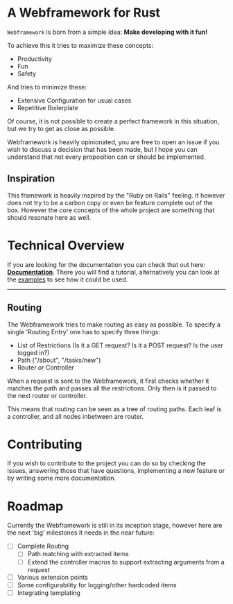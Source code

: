 # A Webframework for Rust

`Webframework` is born from a simple idea: **Make developing with it fun!**

To achieve this it tries to maximize these concepts:

- Productivity
- Fun
- Safety

And tries to minimize these:

- Extensive Configuration for usual cases
- Repetitive Boilerplate

Of course, it is not possible to create a perfect framework in this situation,
but we try to get as close as possible.

Webframework is heavily opinionated, you are free to open an issue if you wish
to discuss a decision that has been made, but I hope you can understand that not
every proposition can or should be implemented.

## Inspiration

This framework is heavily inspired by the "Ruby on Rails" feeling. It however
does not try to be a carbon copy or even be feature complete out of the box.
However the core concepts of the whole project are something that should
resonate here as well.

# Technical Overview

If you are looking for the documentation you can check that out here:
[**Documentation**](https://docs.rs/webframework). There you will find a
tutorial, alternatively you can look at the
[examples](https://github.com/webframework-rs/webframework/tree/master/examples)
to see how it could be used.

--------

## Routing

The Webframework tries to make routing as easy as possible. To specify a single
'Routing Entry' one has to specify three things:

- List of Restrictions (Is it a GET request? Is it a POST request? Is the user
  logged in?)
- Path ("/about", "/tasks/new")
- Router _or_ Controller

When a request is sent to the Webframework, it first checks whether it matches
the path and passes all the restrictions. Only then is it passed to the next
router or controller.

This means that routing can be seen as a tree of routing paths. Each leaf is a
controller, and all nodes inbetween are router.


# Contributing

If you wish to contribute to the project you can do so by checking the issues,
answering those that have questions, implementing a new feature or by writing
some more documentation.

# Roadmap

Currently the Webframework is still in its inception stage, however here are the
next 'big' milestones it needs in the near future:

- [ ] Complete Routing
    - [ ] Path matching with extracted items
    - [ ] Extend the controller macros to support extracting arguments from a
      request
- [ ] Various extension points
- [ ] Some configurability for logging/other hardcoded items
- [ ] Integrating templating
